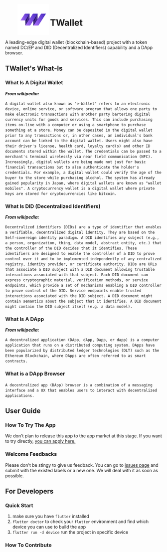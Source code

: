 <figure>
  <img style="display: inline-block; width: 100px; vertical-align: middle;" src="./assets/images/t-wallet.png">
  <h1 style="display: inline-block; vertical-align: middle;">TWallet</h1>
</figure>

A leading-edge digital wallet (blockchain-based) project with a token named DC/EP and DID (Decentralized Identifiers) capability and a DApp browser.

## TWallet's What-Is

### What Is A Digital Wallet

***From wikipedia:***

`A digital wallet also known as "e-Wallet" refers to an electronic device, online service, or software program that allows one party to make electronic transactions with another party bartering digital currency units for goods and services. This can include purchasing items on-line with a computer or using a smartphone to purchase something at a store. Money can be deposited in the digital wallet prior to any transactions or, in other cases, an individual's bank account can be linked to the digital wallet. Users might also have their driver's license, health card, loyalty card(s) and other ID documents stored within the wallet. The credentials can be passed to a merchant's terminal wirelessly via near field communication (NFC). Increasingly, digital wallets are being made not just for basic financial transactions but to also authenticate the holder's credentials. For example, a digital wallet could verify the age of the buyer to the store while purchasing alcohol. The system has already gained popularity in Japan, where digital wallets are known as "wallet mobiles". A cryptocurrency wallet is a digital wallet where private keys are stored for cryptocurrencies like bitcoin.`

### What Is DID (Decentralized Identifiers)

***From wikipedia:***

`Decentralized identifiers (DIDs) are a type of identifier that enables a verifiable, decentralized digital identity. They are based on the Self-sovereign identity paradigm. A DID identifies any subject (e.g., a person, organization, thing, data model, abstract entity, etc.) that the controller of the DID decides that it identifies. These identifiers are designed to enable the controller of a DID to prove control over it and to be implemented independently of any centralized registry, identity provider, or certificate authority. DIDs are URLs that associate a DID subject with a DID document allowing trustable interactions associated with that subject. Each DID document can express cryptographic material, verification methods, or service endpoints, which provide a set of mechanisms enabling a DID controller to prove control of the DID. Service endpoints enable trusted interactions associated with the DID subject. A DID document might contain semantics about the subject that it identifies. A DID document might contain the DID subject itself (e.g. a data model).`

### What Is A DApp

***From wikipedia:***

`A decentralized application (DApp, dApp, Dapp, or dapp) is a computer application that runs on a distributed computing system. DApps have been popularized by distributed ledger technologies (DLT) such as the Ethereum Blockchain, where DApps are often referred to as smart contracts.`

### What is a DApp Browser

`A decentralized app (DApp) browser is a combination of a messaging interface and a UX that enables users to interact with decentralized applications.`

## User Guide

### How To Try The App

We don't plan to release this app to the app market at this stage. If you want to try directly, [you can apply here.](https://blockchain.thoughtworks.cn/twallet/)

### Welcome Feedbacks

Please don't be stingy to give us feedback. You can go to [issues page](https://github.com/tw-bc-group/TWallet/issues) and submit with the existed labels or a new one. We will deal with it as soon as possible.

## For Developers

### Quick Start

1. make sure you have ```flutter``` installed
2. ```flutter doctor``` to check your `flutter` environment and find which device you can use to build the app
3. ```flutter run -d device``` run the project in specific device

### How To Contribute

